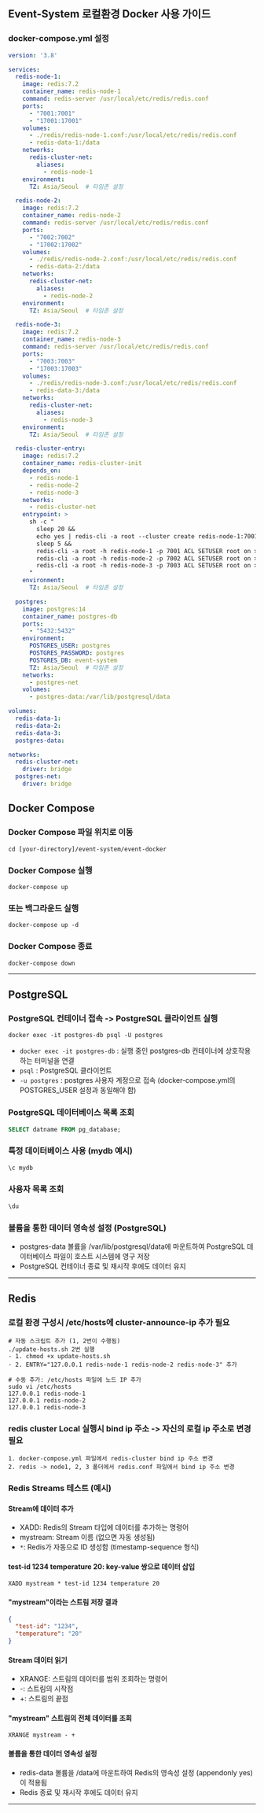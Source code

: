 ## Event-System 로컬환경 Docker 사용 가이드

### docker-compose.yml 설정
```yml
version: '3.8'

services:
  redis-node-1:
    image: redis:7.2
    container_name: redis-node-1
    command: redis-server /usr/local/etc/redis/redis.conf
    ports:
      - "7001:7001"
      - "17001:17001"
    volumes:
      - ./redis/redis-node-1.conf:/usr/local/etc/redis/redis.conf
      - redis-data-1:/data
    networks:
      redis-cluster-net:
        aliases:
          - redis-node-1
    environment:
      TZ: Asia/Seoul  # 타임존 설정

  redis-node-2:
    image: redis:7.2
    container_name: redis-node-2
    command: redis-server /usr/local/etc/redis/redis.conf
    ports:
      - "7002:7002"
      - "17002:17002"
    volumes:
      - ./redis/redis-node-2.conf:/usr/local/etc/redis/redis.conf
      - redis-data-2:/data
    networks:
      redis-cluster-net:
        aliases:
          - redis-node-2
    environment:
      TZ: Asia/Seoul  # 타임존 설정

  redis-node-3:
    image: redis:7.2
    container_name: redis-node-3
    command: redis-server /usr/local/etc/redis/redis.conf
    ports:
      - "7003:7003"
      - "17003:17003"
    volumes:
      - ./redis/redis-node-3.conf:/usr/local/etc/redis/redis.conf
      - redis-data-3:/data
    networks:
      redis-cluster-net:
        aliases:
          - redis-node-3
    environment:
      TZ: Asia/Seoul  # 타임존 설정

  redis-cluster-entry:
    image: redis:7.2
    container_name: redis-cluster-init
    depends_on:
      - redis-node-1
      - redis-node-2
      - redis-node-3
    networks:
      - redis-cluster-net
    entrypoint: >
      sh -c "
        sleep 20 &&
        echo yes | redis-cli -a root --cluster create redis-node-1:7001 redis-node-2:7002 redis-node-3:7003 --cluster-replicas 0 &&
        sleep 5 &&
        redis-cli -a root -h redis-node-1 -p 7001 ACL SETUSER root on >root ~* +@all &&
        redis-cli -a root -h redis-node-2 -p 7002 ACL SETUSER root on >root ~* +@all &&
        redis-cli -a root -h redis-node-3 -p 7003 ACL SETUSER root on >root ~* +@all
      "
    environment:
      TZ: Asia/Seoul  # 타임존 설정

  postgres:
    image: postgres:14
    container_name: postgres-db
    ports:
      - "5432:5432"
    environment:
      POSTGRES_USER: postgres
      POSTGRES_PASSWORD: postgres
      POSTGRES_DB: event-system
      TZ: Asia/Seoul  # 타임존 설정
    networks:
      - postgres-net
    volumes:
      - postgres-data:/var/lib/postgresql/data

volumes:
  redis-data-1:
  redis-data-2:
  redis-data-3:
  postgres-data:

networks:
  redis-cluster-net:
    driver: bridge
  postgres-net:
    driver: bridge
```

## Docker Compose
### Docker Compose 파일 위치로 이동
```shell
cd [your-directory]/event-system/event-docker
```

### Docker Compose 실행
```shell
docker-compose up
```
### 또는 백그라운드 실행
```shell
docker-compose up -d
```
### Docker Compose 종료
```shell
docker-compose down
```

---

## PostgreSQL

### PostgreSQL 컨테이너 접속 -> PostgreSQL 클라이언트 실행
```shell
docker exec -it postgres-db psql -U postgres
```
- `docker exec -it postgres-db` : 실행 중인 postgres-db 컨테이너에 상호작용하는 터미널을 연결
- `psql` : PostgreSQL 클라이언트
- `-u postgres` : postgres 사용자 계정으로 접속 (docker-compose.yml의 POSTGRES_USER 설정과 동일해야 함)

### PostgreSQL 데이터베이스 목록 조회
```SQL
SELECT datname FROM pg_database;
```

### 특정 데이터베이스 사용 (mydb 예시)
```SQL
\c mydb
```

### 사용자 목록 조회
```SQL
\du
```

### 볼륨을 통한 데이터 영속성 설정 (PostgreSQL)
- postgres-data 볼륨을 /var/lib/postgresql/data에 마운트하여 PostgreSQL 데이터베이스 파일이 호스트 시스템에 영구 저장
-  PostgreSQL 컨테이너 종료 및 재시작 후에도 데이터 유지

---

## Redis
### 로컬 환경 구성시 /etc/hosts에 cluster-announce-ip 추가 필요
```shell
# 자동 스크립트 추가 (1, 2번이 수행됨)
./update-hosts.sh 2번 실행
- 1. chmod +x update-hosts.sh
- 2. ENTRY="127.0.0.1 redis-node-1 redis-node-2 redis-node-3" 추가

# 수동 추가: /etc/hosts 파일에 노드 IP 추가
sudo vi /etc/hosts
127.0.0.1 redis-node-1
127.0.0.1 redis-node-2
127.0.0.1 redis-node-3
```

### redis cluster Local 실행시 bind ip 주소 -> 자신의 로컬 ip 주소로 변경 필요
```
1. docker-compose.yml 파일에서 redis-cluster bind ip 주소 변경
2. redis -> node1, 2, 3 폴더에서 redis.conf 파일에서 bind ip 주소 변경
```

### Redis Streams 테스트 (예시)
#### Stream에 데이터 추가
- XADD: Redis의 Stream 타입에 데이터를 추가하는 명령어
- mystream: Stream 이름 (없으면 자동 생성됨)
- `*`: Redis가 자동으로 ID 생성함 (timestamp-sequence 형식)

#### test-id 1234 temperature 20: key-value 쌍으로 데이터 삽입
```shell
XADD mystream * test-id 1234 temperature 20
```

#### "mystream"이라는 스트림 저장 결과
```json
{
  "test-id": "1234",
  "temperature": "20"
}
```

#### Stream 데이터 읽기
- XRANGE: 스트림의 데이터를 범위 조회하는 명령어
- -: 스트림의 시작점
- +: 스트림의 끝점

#### "mystream" 스트림의 전체 데이터를 조회
```shell
XRANGE mystream - +
```

#### 볼륨을 통한 데이터 영속성 설정
- redis-data 볼륨을 /data에 마운트하여 Redis의 영속성 설정 (appendonly yes)이 적용됨
- Redis 종료 및 재시작 후에도 데이터 유지

---